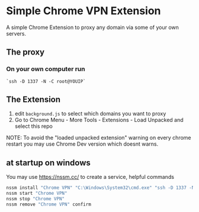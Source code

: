 # Simple Chrome VPN Extension

A simple Chrome Extension to proxy any domain via some of your own servers.

## The proxy

### On your own computer run

    `ssh -D 1337 -N -C root@YOUIP`

## The Extension

1. edit `background.js` to select which domains you want to proxy
2. Go to Chrome Menu - More Tools - Extensions - Load Unpacked and select this
   repo

NOTE: To avoid the "loaded unpacked extension" warning on every chrome restart
you may use Chrome Dev version which doesnt warns.

## at startup on windows

You may use https://nssm.cc/ to create a service, helpful commands

```cmd
nssm install "Chrome VPN" "C:\Windows\System32\cmd.exe" "ssh -D 1337 -N -C root@YOUIP"
nssm start "Chrome VPN"
nssm stop "Chrome VPN"
nssm remove "Chrome VPN" confirm
```
